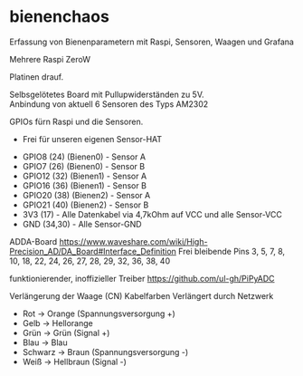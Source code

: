 # bienenchaos
Erfassung von Bienenparametern mit Raspi, Sensoren, Waagen und Grafana

Mehrere Raspi ZeroW

Platinen drauf.

Selbsgelötetes Board mit Pullupwiderständen zu 5V.  
Anbindung von aktuell 6 Sensoren des Typs AM2302

GPIOs fürn Raspi und die Sensoren.
- Frei für unseren eigenen Sensor-HAT
* GPIO8 (24)   (Bienen0) - Sensor A
* GPIO7 (26)   (Bienen0) - Sensor B
* GPIO12 (32)   (Bienen1) - Sensor A
* GPIO16 (36)   (Bienen1) - Sensor B
* GPIO20 (38)   (Bienen2) - Sensor A
* GPIO21 (40)   (Bienen2) - Sensor B
* 3V3 (17) - Alle Datenkabel via 4,7kOhm auf VCC und alle Sensor-VCC
* GND (34,30) - Alle Sensor-GND



ADDA-Board
https://www.waveshare.com/wiki/High-Precision_AD/DA_Board#Interface_Definition
Frei bleibende Pins
3, 5, 7, 8, 10, 18, 22, 24, 26, 27, 28, 29, 32, 36, 38, 40

funktionierender, inoffizieller Treiber
https://github.com/ul-gh/PiPyADC


Verlängerung der Waage (CN) Kabelfarben
Verlängert durch Netzwerk
* Rot -> Orange  (Spannungsversorgung +)
* Gelb -> Hellorange
* Grün -> Grün   (Signal +)
* Blau -> Blau
* Schwarz -> Braun  (Spannungsversorgung -)
* Weiß -> Hellbraun (Signal -)
